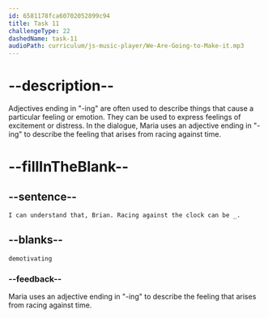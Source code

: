 ```yaml
---
id: 6581178fca60702052899c94
title: Task 11
challengeType: 22
dashedName: task-11
audioPath: curriculum/js-music-player/We-Are-Going-to-Make-it.mp3
---
```


<!--
AUDIO REFERENCE:
Maria: I can understand that, Brian. Racing against the clock can be demotivating.
-->

# --description--

Adjectives ending in "-ing" are often used to describe things that cause a particular feeling or emotion. They can be used to express feelings of excitement or distress. In the dialogue, Maria uses an adjective ending in "-ing" to describe the feeling that arises from racing against time.

# --fillInTheBlank--

## --sentence--

`I can understand that, Brian. Racing against the clock can be _.`

## --blanks--

`demotivating`

### --feedback--

Maria uses an adjective ending in "-ing" to describe the feeling that arises from racing against time.
